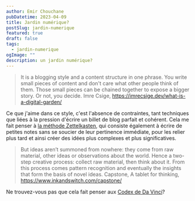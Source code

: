 ```yaml
---
author: Emir Chouchane
pubDatetime: 2023-04-09
title: Jardin numérique?
postSlug: jardin-numerique
featured: true
draft: false
tags:
  - jardin-numerique
ogImage: ""
description: un jardin numérique?
---
```


> It is a blogging style and a content structure in one phrase. You write small pieces of content and don't care what other people think of them. Those small pieces can be chained together to expose a bigger story. Or not, you decide.
> Imre Csige, https://imrecsige.dev/what-is-a-digital-garden/ 


Ce que j'aime dans ce style, c'est l'absence de contraintes, tant techniques que liées à la pression d'écrire un billet de blog parfait et cohérent. Cela me fait penser à [la méthode Zettelkasten](https://www.zettlr.com/post/what-is-a-zettelkasten), qui consiste également à écrire de petites notes sans se soucier de leur pertinence immédiate, pour les relier plus tard et ainsi créer des idées plus complexes et plus significatives.

> But ideas aren’t summoned from nowhere: they come from raw material, other ideas or observations about the world. Hence a two-step creative process: collect raw material, then think about it. From this process comes pattern recognition and eventually the insights that form the basis of novel ideas.
> Capstone, A tablet for thinking, https://www.inkandswitch.com/capstone/

Ne trouvez-vous pas que cela fait penser aux [Codex de Da Vinci](codex-atlanticus.it)?